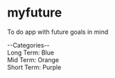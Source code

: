 # myfuture

To do app with future goals in mind

--Categories--\
Long Term: Blue\
Mid Term: Orange\
Short Term: Purple
